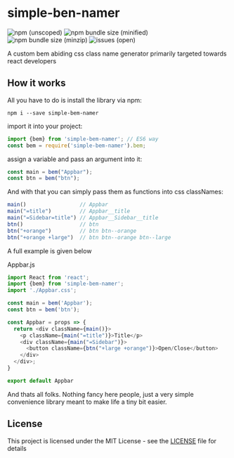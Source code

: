 # simple-ben-namer

![npm (unscoped)](https://img.shields.io/npm/v/simple-bem-namer.svg)
![npm bundle size (minified)](https://img.shields.io/bundlephobia/min/simple-bem-namer.svg)
![npm bundle size (minzip)](https://img.shields.io/bundlephobia/minzip/simple-bem-namer.svg)
![issues (open)](https://img.shields.io/github/issues/AkhileshNS/simple-bem-namer.svg)

A custom bem abiding css class name generator primarily targeted towards react developers

## How it works

All you have to do is install the library via npm:

`npm i --save simple-bem-namer`

import it into your project:

````javascript
import {bem} from 'simple-bem-namer'; // ES6 way
const bem = require('simple-bem-namer').bem; 
````

assign a variable and pass an argument into it:

````javascript
const main = bem("Appbar");
const btn = bem("btn");
````

And with that you can simply pass them as functions into css classNames:

````javascript
main()                 // Appbar
main("=title")         // Appbar__title
main("=Sidebar=title") // Appbar__Sidebar__title
btn()                  // btn
btn("+orange")         // btn btn--orange
btn("+orange +large")  // btn btn--orange btn--large
````

A full example is given below

Appbar.js
````javascript
import React from 'react';
import {bem} from 'simple-bem-namer';
import './Appbar.css';

const main = bem('Appbar');
const btn = bem('btn');

const Appbar = props => {
  return <div className={main()}>
    <p className={main("=title")}>Title</p>
    <div className={main("=Sidebar")}>
      <button className={btn("+large +orange")}>Open/Close</button>
    </div>
  </div>;
}

export default Appbar
````

And thats all folks. Nothing fancy here people, just a very simple convenience library meant to make life a tiny bit easier.

## License

This project is licensed under the MIT License - see the [LICENSE](LICENSE) file for details
